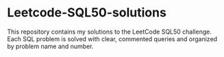 # Leetcode-SQL50-solutions
This repository contains my solutions to the LeetCode SQL50 challenge. Each SQL problem is solved with clear, commented queries and organized by problem name and number.
